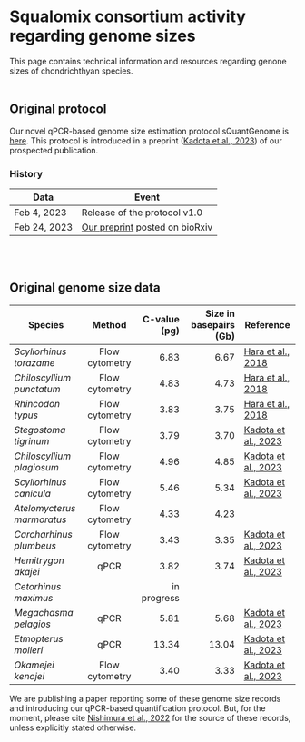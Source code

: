 # Squalomix consortium activity regarding genome sizes
This page contains technical information and resources regarding genone sizes of chondrichthyan species. 
<BR>
<BR>  

## Original protocol
Our novel qPCR-based genome size estimation protocol sQuantGenome is [here](https://github.com/Squalomix/c-value/blob/main/Protocol-sQuantGenome-v1.0.pdf). This protocol is introduced in a preprint ([Kadota et al., 2023](https://www.biorxiv.org/content/10.1101/2023.02.23.529029v1.full)) of our prospected publication.

### History
|Data|Event|
|----|----|
|Feb 4, 2023|Release of the protocol v1.0|
|Feb 24, 2023|[Our preprint](https://www.biorxiv.org/content/10.1101/2023.02.23.529029v1.full) posted on bioRxiv|
<BR>
<BR>

## Original genome size data

|Species|Method| C-value (pg) | Size in basepairs (Gb)|Reference|
|----|:----:|----:|----:|----|
|*Scyliorhinus torazame*|Flow cytometry|6.83| 6.67|[Hara et al., 2018](https://www.nature.com/articles/s41559-018-0673-5)|
|*Chiloscyllium punctatum*|Flow cytometry|4.83|4.73|[Hara et al., 2018](https://www.nature.com/articles/s41559-018-0673-5)|
|*Rhincodon typus*|Flow cytometry|3.83|3.75|[Hara et al., 2018](https://www.nature.com/articles/s41559-018-0673-5)|
|*Stegostoma tigrinum*|Flow cytometry|3.79|3.70|[Kadota et al., 2023](https://www.biorxiv.org/content/10.1101/2023.02.23.529029v1.full)|
|*Chiloscyllium plagiosum*|Flow cytometry|4.96|4.85|[Kadota et al., 2023](https://www.biorxiv.org/content/10.1101/2023.02.23.529029v1.full)|
|*Scyliorhinus canicula*|Flow cytometry|5.46|5.34|[Kadota et al., 2023](https://www.biorxiv.org/content/10.1101/2023.02.23.529029v1.full)|
|*Atelomycterus marmoratus*|Flow cytometry|4.33|4.23||
|*Carcharhinus plumbeus*|Flow cytometry|3.43|3.35|[Kadota et al., 2023](https://www.biorxiv.org/content/10.1101/2023.02.23.529029v1.full)|
|*Hemitrygon akajei*|qPCR|3.82|3.74|[Kadota et al., 2023](https://www.biorxiv.org/content/10.1101/2023.02.23.529029v1.full)|
|*Cetorhinus maximus*||in progress|||
|*Megachasma pelagios*|qPCR|5.81|5.68|[Kadota et al., 2023](https://www.biorxiv.org/content/10.1101/2023.02.23.529029v1.full)|
|*Etmopterus molleri*|qPCR|13.34|13.04|[Kadota et al., 2023](https://www.biorxiv.org/content/10.1101/2023.02.23.529029v1.full)|
|*Okamejei kenojei*|Flow cytometry|3.40|3.33|[Kadota et al., 2023](https://www.biorxiv.org/content/10.1101/2023.02.23.529029v1.full)|

We are publishing a paper reporting some of these genome size records and introducing our qPCR-based quantification protocol. But, for the moment, please cite [Nishimura et al., 2022](https://f1000research.com/articles/11-1077/v1) for the source of these records, unless explicitly stated otherwise.

